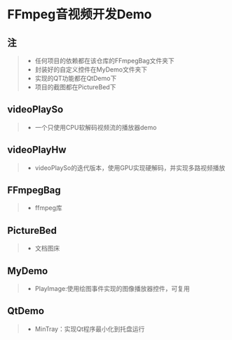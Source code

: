 # FFmpeg音视频开发Demo

## 注

> - 任何项目的依赖都在该仓库的FFmpegBag文件夹下
> - 封装好的自定义控件在MyDemo文件夹下
> - 实现的QT功能都在QtDemo下
> - 项目的截图都在PictureBed下

## videoPlaySo

> - 一个只使用CPU软解码视频流的播放器demo

## videoPlayHw

> -  videoPlaySo的迭代版本，使用GPU实现硬解码，并实现多路视频播放

## FFmpegBag

> - ffmpeg库

## PictureBed

> - 文档图床

## MyDemo

> - PlayImage:使用绘图事件实现的图像播放器控件，可复用

## QtDemo

> - MinTray：实现Qt程序最小化到托盘运行